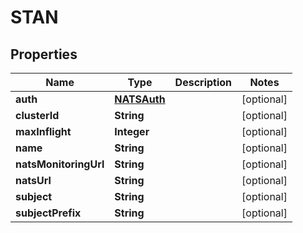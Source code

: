 

# STAN

## Properties

Name | Type | Description | Notes
------------ | ------------- | ------------- | -------------
**auth** | [**NATSAuth**](NATSAuth.md) |  |  [optional]
**clusterId** | **String** |  |  [optional]
**maxInflight** | **Integer** |  |  [optional]
**name** | **String** |  |  [optional]
**natsMonitoringUrl** | **String** |  |  [optional]
**natsUrl** | **String** |  |  [optional]
**subject** | **String** |  |  [optional]
**subjectPrefix** | **String** |  |  [optional]



